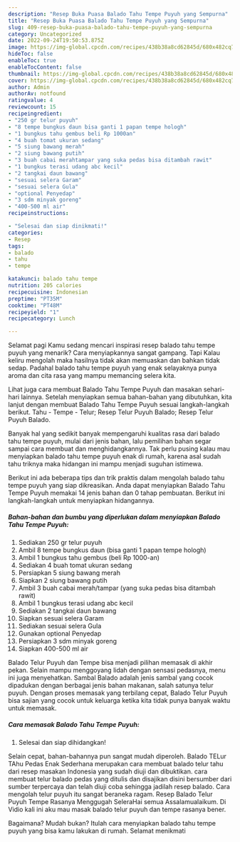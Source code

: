 ```yaml
---
description: "Resep Buka Puasa Balado Tahu Tempe Puyuh yang Sempurna"
title: "Resep Buka Puasa Balado Tahu Tempe Puyuh yang Sempurna"
slug: 409-resep-buka-puasa-balado-tahu-tempe-puyuh-yang-sempurna
category: Uncategorized
date: 2022-09-24T19:50:53.875Z
image: https://img-global.cpcdn.com/recipes/438b38a8cd62845d/680x482cq70/balado-tahu-tempe-puyuh-foto-resep-utama.jpg
hideToc: false
enableToc: true
enableTocContent: false
thumbnail: https://img-global.cpcdn.com/recipes/438b38a8cd62845d/680x482cq70/balado-tahu-tempe-puyuh-foto-resep-utama.jpg
cover: https://img-global.cpcdn.com/recipes/438b38a8cd62845d/680x482cq70/balado-tahu-tempe-puyuh-foto-resep-utama.jpg
author: Admin
authorAv: notfound
ratingvalue: 4
reviewcount: 15
recipeingredient:
- "250 gr telur puyuh"
- "8 tempe bungkus daun bisa ganti 1 papan tempe hologh"
- "1 bungkus tahu gembus beli Rp 1000an"
- "4 buah tomat ukuran sedang"
- "5 siung bawang merah"
- "2 siung bawang putih"
- "3 buah cabai merahtampar yang suka pedas bisa ditambah rawit"
- "1 bungkus terasi udang abc kecil"
- "2 tangkai daun bawang"
- "sesuai selera Garam"
- "sesuai selera Gula"
- "optional Penyedap"
- "3 sdm minyak goreng"
- "400-500 ml air"
recipeinstructions:

- "Selesai dan siap dinikmati!"
categories:
- Resep
tags:
- balado
- tahu
- tempe

katakunci: balado tahu tempe 
nutrition: 205 calories
recipecuisine: Indonesian
preptime: "PT35M"
cooktime: "PT48M"
recipeyield: "1"
recipecategory: Lunch

---
```



Selamat pagi Kamu sedang mencari inspirasi resep balado tahu tempe puyuh yang menarik? Cara menyiapkannya sangat gampang. Tapi Kalau keliru mengolah maka hasilnya tidak akan memuaskan dan bahkan tidak sedap. Padahal balado tahu tempe puyuh yang enak selayaknya punya aroma dan cita rasa yang mampu memancing selera kita.


Lihat juga cara membuat Balado Tahu Tempe Puyuh dan masakan sehari-hari lainnya. Setelah menyiapkan semua bahan-bahan yang dibutuhkan, kita lanjut dengan membuat Balado Tahu Tempe Puyuh sesuai langkah-langkah berikut. Tahu - Tempe - Telur; Resep Telur Puyuh Balado; Resep Telur Puyuh Balado.

Banyak hal yang sedikit banyak mempengaruhi kualitas rasa dari balado tahu tempe puyuh, mulai dari jenis bahan, lalu pemilihan bahan segar sampai cara membuat dan menghidangkannya. Tak perlu pusing kalau mau menyiapkan balado tahu tempe puyuh enak di rumah, karena asal sudah tahu triknya maka hidangan ini mampu menjadi suguhan istimewa.


Berikut ini ada beberapa tips dan trik praktis dalam mengolah balado tahu tempe puyuh yang siap dikreasikan. Anda dapat menyiapkan Balado Tahu Tempe Puyuh memakai 14 jenis bahan dan 0 tahap pembuatan. Berikut ini langkah-langkah untuk menyiapkan hidangannya.

<!--inarticleads1-->

##### Bahan-bahan dan bumbu yang diperlukan dalam menyiapkan Balado Tahu Tempe Puyuh:

1. Sediakan 250 gr telur puyuh
1. Ambil 8 tempe bungkus daun (bisa ganti 1 papan tempe hologh)
1. Ambil 1 bungkus tahu gembus (beli Rp 1000-an)
1. Sediakan 4 buah tomat ukuran sedang
1. Persiapkan 5 siung bawang merah
1. Siapkan 2 siung bawang putih
1. Ambil 3 buah cabai merah/tampar (yang suka pedas bisa ditambah rawit)
1. Ambil 1 bungkus terasi udang abc kecil
1. Sediakan 2 tangkai daun bawang
1. Siapkan sesuai selera Garam
1. Sediakan sesuai selera Gula
1. Gunakan optional Penyedap
1. Persiapkan 3 sdm minyak goreng
1. Siapkan 400-500 ml air


Balado Telur Puyuh dan Tempe bisa menjadi pilihan memasak di akhir pekan. Selain mampu menggoyang lidah dengan sensasi pedasnya, menu ini juga menyehatkan. Sambal Balado adalah jenis sambal yang cocok dipadukan dengan berbagai jenis bahan makanan, salah satunya telur puyuh. Dengan proses memasak yang terbilang cepat, Balado Telur Puyuh bisa sajian yang cocok untuk keluarga ketika kita tidak punya banyak waktu untuk memasak. 

<!--inarticleads2-->

##### Cara memasak Balado Tahu Tempe Puyuh:


1. Selesai dan siap dihidangkan!

Selain cepat, bahan-bahannya pun sangat mudah diperoleh. Balado TELur TAhu Pedas Enak Sederhana merupakan cara membuat balado telur tahu dari resep masakan Indonesia yang sudah diuji dan dibuktikan. cara membuat telur balado pedas yang ditulis dan disajikan disini bersumber dari sumber terpercaya dan telah diuji coba sehingga jadilah resep balado. Cara mengolah telur puyuh itu sangat beraneka ragam. Resep Balado Telur Puyuh Tempe Rasanya Menggugah SeleraHai semua Assalamualaikum. Di Vidio kali ini aku mau masak balado telur puyuh dan tempe rasanya bener. 

Bagaimana? Mudah bukan? Itulah cara menyiapkan balado tahu tempe puyuh yang bisa kamu lakukan di rumah. Selamat menikmati
